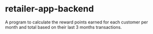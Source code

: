 # retailer-app-backend
A program to calculate the reward points earned for each customer per month and total based on their last 3 months transactions.
